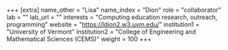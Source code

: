 +++
[extra]
name_other = "Lisa"
name_index = "Dion"
role = "collaborator"
lab = ""
lab_url = ""
interests = "Computing education research, outreach, programming"
website = "https://ldion2.w3.uvm.edu/"
institution1 = "University of Vermont"
institution2 = "College of Engineering and Mathematical Sciences (CEMS)"
weight = 100
+++